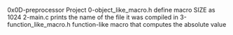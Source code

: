 0x0D-preprocessor Project
0-object_like_macro.h define macro SIZE as 1024
2-main.c prints the name of the file it was compiled in
3-function_like_macro.h function-like macro that computes the absolute value
